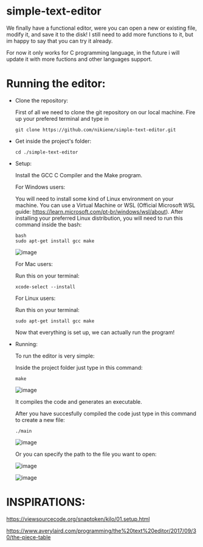 # simple-text-editor
We finally have a functional editor, were you can open a new or existing file, modify it, and save it to the disk!
I still need to add more functions to it, but im happy to say that you can try it already.

For now it only works for C programming language, in the future i will update it with more fuctions and other languages support.

# Running the editor:

* Clone the repository:

    First of all we need to clone the git repository on our local machine.
    Fire up your prefered terminal and type in
    ```
    git clone https://github.com/nikiene/simple-text-editor.git
    ```
* Get inside the project's folder:

    ```
    cd ./simple-text-editor
    ```
* Setup:
  
  Install the GCC C Compiler and the Make program.
  
  For Windows users:
  
    You will need to install some kind of Linux environment on your machine. You can use a Virtual Machine or WSL (Official Microsoft WSL guide: https://learn.microsoft.com/pt-br/windows/wsl/about).
    After installing your preferred Linux distribution, you will need to run this command inside the bash: 
    ```
    bash
    sudo apt-get install gcc make
    ```
    ![image](https://github.com/nikiene/simple-text-editor/assets/80795579/fb09c8db-09cc-477d-b702-e8eb276afe30)
  
  For Mac users:
  
    Run this on your terminal:
    ```
    xcode-select --install
    ```
  For Linux users:
  
    Run this on your terminal:
    ```
    sudo apt-get install gcc make
    ```

  Now that everything is set up, we can actually run the program!

* Running:

  To run the editor is very simple:

    Inside the project folder just type in this command:
    ```
    make
    ```
    
    ![image](https://github.com/nikiene/simple-text-editor/assets/80795579/39ba83b8-2b22-4177-bf31-40af592373e3)  

    It compiles the code and generates an executable.

    After you have succesfully compiled the code just type in this command to create a new file:
    ```
    ./main
    ```
    ![image](https://github.com/nikiene/simple-text-editor/assets/80795579/4e766c3a-7815-446e-b52e-6d860b0eb8af)
    
    Or you can specify the path to the file you want to open:

    ![image](https://github.com/nikiene/simple-text-editor/assets/80795579/842c303e-128f-47c4-9f4b-d3cd68d0a935)

    ![image](https://github.com/nikiene/simple-text-editor/assets/80795579/0131c1e7-079d-4891-bc2f-3057cee172a7)



#
# INSPIRATIONS:
https://viewsourcecode.org/snaptoken/kilo/01.setup.html 

https://www.averylaird.com/programming/the%20text%20editor/2017/09/30/the-piece-table
#
